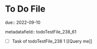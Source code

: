# To Do File

due:: 2022-09-10

metadatafield:: todoTestFile_238_61

- [ ] Task of todoTestFile_238 1 [[Query me]]
